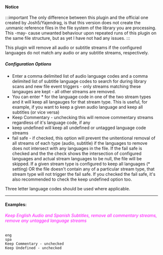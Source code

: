 
#### Notice
:::important
The only difference between this plugin and the official one created by Josh5/Yajendrag, is that this version does not create the .unmanic reference files in the file system of the library you are processing. 
This -may- cause unwanted behaviour upon repeated runs of this plugin on the same file structure, but as yet I have not had any issues. 
:::

This plugin will remove all audio or subtitle streams if the configured languages do not match any audio or any subtitle streams, respectively.

##### Configuration Options

- Enter a comma delimited list of audio language codes and a comma delimited list of subtitle language codes to search for during library scans and new file event triggers - only streams matching these langauges are kept - all other streams are removed.
- You can enter * for the language code in one of the two stream types and it will keep all langauges for that stream type.  This is useful, for example, if you want to keep a given audio language and keep all subtitles (or vice versa)
- Keep Commentary - unchecking this will remove commentary streams regardless of it's language code, if any
- keep undefined will keep all undefined or untagged language code streams
- fail safe - if checked, this option will prevent the unitentional removal of all streams of each type (audio, subtitle) if the languages to remove does not intersect with any languages in the file.  If the fail safe is checked and the the check shows the
intersection of configured languages and actual stream languages to be null, the file will be skipped.  If a given stream type is configured to keep all languages (* setting) OR the file doesn't contain any of a particular stream type, that stream type will 
not trigger the fail safe.  If you checked the fail safe, it's also recommended to check the keep undefined option too.

Three letter language codes should be used where applicable.

---

#### Examples:

###### <span style="color:magenta">Keep English Audio and Spanish Subtitles, remove all commentary streams, remove any untagged language streams</span>
```
eng
spa
Keep Commentary - unchecked
Keep Undefined - unchecked
```

